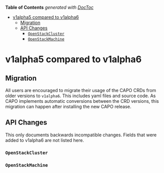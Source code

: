 <!-- START doctoc generated TOC please keep comment here to allow auto update -->
<!-- DON'T EDIT THIS SECTION, INSTEAD RE-RUN doctoc TO UPDATE -->
**Table of Contents**  *generated with [DocToc](https://github.com/thlorenz/doctoc)*

- [v1alpha5 compared to v1alpha6](#v1alpha5-compared-to-v1alpha6)
  - [Migration](#migration)
  - [API Changes](#api-changes)
    - [`OpenStackCluster`](#openstackcluster)
    - [`OpenStackMachine`](#openstackmachine)

<!-- END doctoc generated TOC please keep comment here to allow auto update -->

# v1alpha5 compared to v1alpha6

## Migration

All users are encouraged to migrate their usage of the CAPO CRDs from older versions to `v1alpha6`. This includes yaml files and source code. As CAPO implements automatic conversions between the CRD versions, this migration can happen after installing the new CAPO release.

## API Changes

This only documents backwards incompatible changes. Fields that were added to v1alpha6 are not listed here.

### `OpenStackCluster`

### `OpenStackMachine`
